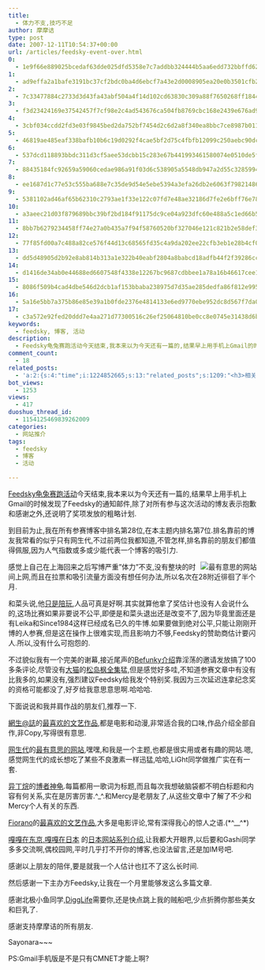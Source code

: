 ```yaml
---
title:
  - 体力不支,技巧不足
author: 摩摩诘
type: post
date: 2007-12-11T10:54:37+00:00
url: /articles/feedsky-event-over.html
0:
  - 1e9f66e889025bcedaf63dde025dfd5358e7c7addbb324444b5aa6edd732bbffd6259efd2f2d12c78fa71880432c32ec
1:
  - ad9effa2a1bafe3191bc37cf2bdc0ba4d6ebcf7a43e2d0008905ea20e0b3501cfb2aa7a359420d3da4a3d149afb5ef4d
2:
  - 7c33477884c2733d3d43fa43abf504a4f14d102cd63830c309a88f7650268ff184421a44d659aa8830757c83bdd16c40
3:
  - f3d23424169e37542457f7cf98e2c4ad543676ca504fb8769cbc168e2439e676ad9f451b876679226bb44fe597570b2c
4:
  - 3cbf034ccdd2fd3e03f9845bed2da752bf7454d2c6d2a8f340ea8bbc7ce8987b011be926d51e4a2034c1c5e41e37bda6
5:
  - 46819ae485eaf338bafb10b6c19d0292f4cae5bf2d75c4fbfb12099c250aebc90dc993434fdb4d4e6b81028530ce7838
6:
  - 537dcd118893bbdc311d3cf5aee53dcbb15c283e67b441993461580074e0510de5f9d30ba8cb947348beb608b0792ec8
7:
  - 88435184fc92659a59060cedae986a91f03d6c538905a5548db947a2d55c3285994fbd8d19f21013e6e651f45d40d8e7
8:
  - ee1687d1c77e53c555ba688e7c35de9d54e5ebe5394a3efa26db2e6063f798214862da54fb228f8f48efcbfa99cc1e33
9:
  - 5381102ad46af65b62310c2793ae1f33e122c07fd7e48ae32186d7fe2e6bff76e78a50e2b85d7ec1465ab98aebec77d6
10:
  - a3aeec21d03f879689bbc39bf2bd184f91175dc9ce04a923dfc60e488a5c1ed66b5aa2949c5b8a284d43c5ac6119d43c
11:
  - 8bb7b6279234458ff74e27a0b435a7f94f58760520bf327046e121c821b2e58def3a9224ba9e67d87fb82fb074687cf4
12:
  - 77f85fd00a7c488a82ce576f44d13c68565fd35c4a9da202ee22cfb3eb1e28b4cf09c5410854489ab1d3dcecc00a33f3
13:
  - dd5d48905d2b92e8ab814b313a1e322b40eabf2804a8babcd18adfb44f2f39286cc850006d0ddd6367b96f289bb2a3d4
14:
  - d1416de34ab0e44688ed6607548f4338e12267bc9687cdbbee1a78a16b46617cee14317fa0915b775a70ae807fdd7c47
15:
  - 8086f509b4cad4dbe546d2dcb1af153bbaba238975d7d35ae285dedfa86f812e9956292d1ddefeb4e92e9c7bd4d5414d
16:
  - 5a16e5bb7a375b86e85e39a1b0fde2376e4814133e6ed9770ebe952dc8d567f7da0ba8729781048d7078a386582c9a4e
17:
  - c3a572e92fed20ddd7e4aa271d77300516c26ef25064810be0cc8e0745e31438d6bfa28ebd748ab5210e4472e3a6251a
keywords:
  - feedsky, 博客, 活动
description:
  - Feedsky龟兔赛跑活动今天结束,我本来以为今天还有一篇的,结果早上用手机上Gmail的时候发现了Feedsky的通知邮件,除了对所有参与这次活动的博友表示抱歉和感谢之外,还说明了奖项发放的粗略计划.
comment_count:
  - 18
related_posts:
  - 'a:2:{s:4:"time";i:1224852665;s:13:"related_posts";s:1209:"<h3>相关日志</h3><ul class="related_post"><li><a href="http://www.digglife.cn/articles/say-hello.html" title="回来打个招呼">回来打个招呼</a></li><li><a href="http://www.digglife.cn/articles/my-blog-sever-provider.html" title="谈谈DiggLife所在的服务器">谈谈DiggLife所在的服务器</a></li><li><a href="http://www.digglife.cn/articles/can-not-modify-category-slug.html" title="Wordpress无法编辑分类缩略名(Slug)的解决">Wordpress无法编辑分类缩略名(Slug)的解决</a></li><li><a href="http://www.digglife.cn/articles/alternative-for-windows-live-writer-juziyue.html" title="菊子曰博客离线编辑器Alpha 3 SP1评测">菊子曰博客离线编辑器Alpha 3 SP1评测</a></li><li><a href="http://www.digglife.cn/articles/air-applications-for-bloggers.html" title="适合博客使用的7个Adobe AIR程序">适合博客使用的7个Adobe AIR程序</a></li><li><a href="http://www.digglife.cn/articles/feedsky-event-center.html" title="Feedsky话题营销规则变化:可申请话题">Feedsky话题营销规则变化:可申请话题</a></li><li><a href="http://www.digglife.cn/articles/bye-yo2.html" title="DiggLife搬迁完毕">DiggLife搬迁完毕</a></li></ul>";}'
bot_views:
  - 1253
views:
  - 417
duoshuo_thread_id:
  - 1154125469839262009
categories:
  - 网站推介
tags:
  - feedsky
  - 博客
  - 活动

---
```

<a href="http://www.feedsky.com/challenge/" target="_blank">Feedsky龟兔赛跑活动</a>今天结束,我本来以为今天还有一篇的,结果早上用手机上Gmail的时候发现了Feedsky的通知邮件,除了对所有参与这次活动的博友表示抱歉和感谢之外,还说明了奖项发放的粗略计划.

<p dragover="true">
  到目前为止,我在所有参赛博客中排名第28位,在本主题内排名第7位.排名靠前的博友我常看的似乎只有网生代,不过前两位我都知道,不管怎样,排名靠前的朋友们都值得佩服,因为人气指数或多或少能代表一个博客的吸引力.
</p>

<p dragover="true">
  <!--more-->
</p>

<p dragover="true">
  <a href="https://www.digglife.net/wp-content/uploads/3/379/2007/12/huodong_01.gif" title="最有意思的网站"><img src="http://digglife.qiniudn.com/wp-content/uploads/3/379/2007/12/huodong_01.gif" alt="最有意思的网站" align="right" /></a>感觉上自己在上海回来之后写博严重&#8221;体力&#8221;不支,没有整块的时间上网,而且在拉票和吸引流量方面没有想任何办法,所以名次在28附近徘徊了半个月.
</p>

和菜头说,他<a href="http://www.hecaitou.com/?p=2570" target="_blank">只是陪玩</a>,人品可真是好啊.其实就算他拿了奖估计也没有人会说什么的,这场比赛如果非要说不公平,即便是和菜头退出还是改变不了,因为毕竟里面还是有Leika和Since1984这样已经成名已久的牛博.如果要做到绝对公平,只能让刚刚开博的人参赛,但是这在操作上很难实现,而且影响力不够,Feedsky的赞助商估计要闪人.所以,没有什么可抱怨的.

不过貌似我有一个完美的谢幕,接近尾声的<a href="http://www.feedsky.com/challenge/user.html?u=ba787385" title="将照片卡通化:Befunky" target="_blank">Befunky介绍</a>靠淫荡的邀请发放搞了100多条评论,尽管没有<a href="http://caitou.com/" title="大猫" target="_blank">大猫</a>的[松岛枫全集][1]猛,但是感觉好多哇,不知道参赛文章中有没有比我多的,如果没有,强烈建议Feedsky给我发个特别奖.我因为三次延迟连拿纪念奖的资格可能都没了,好歹给我意思意思啊.哈哈哈.

下面说说和我并肩作战的朋友们,推荐一下.

<a href="http://zeuscn.net/" target="_blank">網生@誌</a>的<a href="http://www.feedsky.com/challenge/user.html?u=ba787385" target="_blank">最喜欢的文艺作品</a>,都是电影和动漫,非常适合我的口味,作品介绍全部自作,非Copy,写得很有意思.

<a href="http://www.weborn.org/" title="网生代" target="_blank">网生代</a>的<a href="http://www.feedsky.com/challenge/user.html?u=ec102a28" target="_blank">最有意思的网站</a>,嘿嘿,和我是一个主题,也都是很实用或者有趣的网站.嗯,感觉网生代的成长想吃了某些不良激素一样迅猛,哈哈,LiGht同学做推广实在有一套.

<a href="http://phinx.cn/" target="_blank">异丁烷</a>的<a href="http://www.feedsky.com/challenge/user.html?u=c1f9d06a" target="_blank">博者神龟</a>.每篇都用一歌词为标题,而且每次我想破脑袋都不明白标题和内容有何关系,实在是厉害厉害.^_^.和Mercy是老朋友了,从这些文章中了解了不少和Mercy个人有关的东西.

<a href="http://www.gtalkme.com/" target="_blank">Fiorano</a>的<a href="http://www.feedsky.com/challenge/user.html?u=747a51d0" target="_blank">最喜欢的文艺作品</a>,大多是电影评论,常有深得我心的惊人之语.(\*^__^\*)

<a href="http://www.hokaka.com/" target="_blank">嘎嘎在东京,嘎嘎在日本</a> 的[日本网站系列介绍,][2]让我都大开眼界,以后要和Gashi同学多多交流啊,偶校园网,平时几乎打不开你的博客,也没法留言,还是加IM号吧.

感谢以上朋友的陪伴,要是就我一个人估计也扛不了这么长时间.

然后感谢一下主办方Feedsky,让我在一个月里能够发这么多篇文章.

感谢北极小鱼同学,[DiggLife][3]需要你,还是快点跳上我的贼船吧,少点折腾你那些美女和巨乳了.

感谢支持摩摩诘的所有朋友.

Sayonara~~~

PS:Gmail手机版是不是只有CMNET才能上啊?

 [1]: http://caitou.com/archives/kaede-matushima-bt-download/
 [2]: http://www.feedsky.com/challenge/user.html?u=5f9333a6
 [3]: https://www.digglife.net "DiggLife"